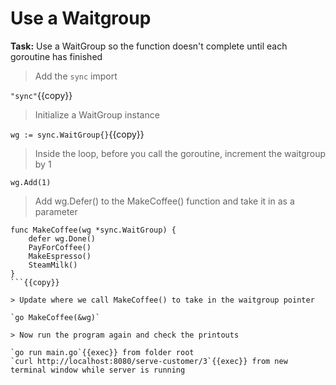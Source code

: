 # Use a Waitgroup

**Task:** Use a WaitGroup so the function doesn't complete until each goroutine has finished

> Add the `sync` import

`"sync"`{{copy}}

> Initialize a WaitGroup instance

`wg := sync.WaitGroup{}`{{copy}}

> Inside the loop, before you call the goroutine, increment the waitgroup by 1

`wg.Add(1)`

> Add wg.Defer() to the MakeCoffee() function and take it in as a parameter

```
func MakeCoffee(wg *sync.WaitGroup) {
	defer wg.Done()
	PayForCoffee()
	MakeEspresso()
	SteamMilk()
}
```{{copy}}

> Update where we call MakeCoffee() to take in the waitgroup pointer

`go MakeCoffee(&wg)`

> Now run the program again and check the printouts

`go run main.go`{{exec}} from folder root
`curl http://localhost:8080/serve-customer/3`{{exec}} from new terminal window while server is running